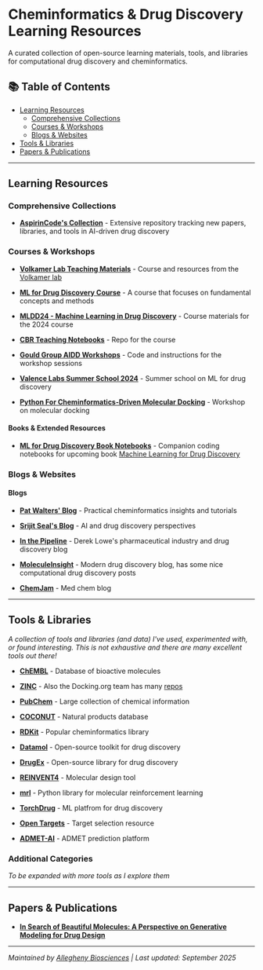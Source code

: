 # Cheminformatics & Drug Discovery Learning Resources

A curated collection of open-source learning materials, tools, and libraries for computational drug discovery and cheminformatics.

## 📚 Table of Contents
- [Learning Resources](#learning-resources)
  - [Comprehensive Collections](#comprehensive-collections)
  - [Courses & Workshops](#courses--workshops)
  - [Blogs & Websites](#blogs--websites)
- [Tools & Libraries](#tools--libraries)
- [Papers & Publications](#papers--publications)

---

## Learning Resources

### Comprehensive Collections
- **[AspirinCode's Collection](https://github.com/AspirinCode)** - Extensive repository tracking new papers, libraries, and tools in AI-driven drug discovery

### Courses & Workshops

- **[Volkamer Lab Teaching Materials](https://github.com/volkamerlab)** - Course and resources from the [Volkamer lab](https://volkamerlab.org)
  
- **[ML for Drug Discovery Course](https://github.com/maomlab/ML4DrugDiscoveryCourse)** - A course that focuses on fundamental concepts and methods

- **[MLDD24 - Machine Learning in Drug Discovery](https://github.com/gmum/mldd24)** - Course materials for the 2024 course

- **[CBR Teaching Notebooks](https://github.com/CDDLeiden/CBR_teaching)** - Repo for the course

- **[Gould Group AIDD Workshops](https://github.com/GouldGroup/aidd-workshops)** - Code and instructions for the workshop sessions

- **[Valence Labs Summer School 2024](https://github.com/valence-labs/mtl_summer_school_2024)** - Summer school on ML for drug discovery
  
- **[Python For Cheminformatics-Driven Molecular Docking](https://pdb101.rcsb.org/train/training-events/python4)** - Workshop on molecular docking

#### Books & Extended Resources
- **[ML for Drug Discovery Book Notebooks](https://github.com/nrflynn2/ml-drug-discovery)** - Companion coding notebooks for upcoming book [Machine Learning for Drug Discovery](https://www.manning.com/books/machine-learning-for-drug-discovery)

### Blogs & Websites

#### Blogs
- **[Pat Walters' Blog](https://patwalters.github.io)** - Practical cheminformatics insights and tutorials

- **[Srijit Seal's Blog](https://srijitseal.com)** - AI and drug discovery perspectives

- **[In the Pipeline](https://www.science.org/blogs/pipeline)** - Derek Lowe's pharmaceutical industry and drug discovery blog

- **[MoleculeInsight](https://moleculeinsight.com)** - Modern drug discovery blog, has some nice computational drug discovery posts
  
- **[ChemJam](https://www.chemjam.com/index.html)** - Med chem blog

---

## Tools & Libraries

*A collection of tools and libraries (and data) I've used, experimented with, or found interesting. This is not exhaustive and there are many excellent tools out there!*

- **[ChEMBL](https://www.ebi.ac.uk/chembl/)** - Database of bioactive molecules

- **[ZINC](https://cartblanche.docking.org)** - Also the Docking.org team has many [repos](https://github.com/docking-org)

- **[PubChem](https://pubchem.ncbi.nlm.nih.gov)** - Large collection of chemical information

- **[COCONUT](https://coconut.naturalproducts.net)** - Natural products database
   
- **[RDKit](https://www.rdkit.org)** - Popular cheminformatics library 

- **[Datamol](https://datamol.io)** - Open-source toolkit for drug discovery

- **[DrugEx](https://github.com/CDDLeiden/DrugEx)** - Open-source library for drug discovery

- **[REINVENT4](https://github.com/MolecularAI/REINVENT4)** - Molecular design tool
   
- **[mrl](https://darkmatterai.github.io/mrl/)** - Python library for molecular reinforcement learning

- **[TorchDrug](https://torchdrug.ai)** - ML platfrom for drug discovery
  
- **[Open Targets](https://www.opentargets.org)** - Target selection resource

- **[ADMET-AI](https://github.com/swansonk14/admet_ai)** - ADMET prediction platform

### Additional Categories
*To be expanded with more tools as I explore them*

---

## Papers & Publications

- **[In Search of Beautiful Molecules: A Perspective on Generative Modeling for Drug Design](https://pubs.acs.org/doi/10.1021/acs.jcim.5c01203)**

---

*Maintained by [Allegheny Biosciences](https://github.com/allegheny-biosciences) | Last updated: September 2025*
